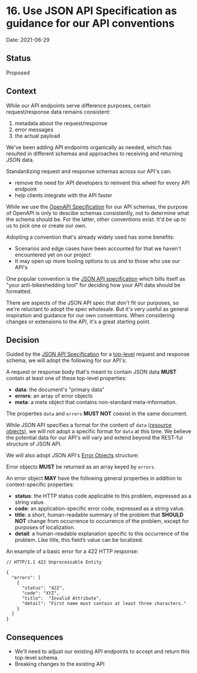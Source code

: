 # 16. Use JSON API Specification as guidance for our API conventions

Date: 2021-06-29

## Status

Proposed

## Context

While our API endpoints serve difference purposes, certain request/response data remains consistent:

1. metadata about the request/response
1. error messages
1. the actual payload

We've been adding API endpoints organically as needed, which has resulted in different schemas and approaches to receiving and returning JSON data.

Standardizing request and response schemas across our API's can:
- remove the need for API developers to reinvent this wheel for every API endpoint
- help clients integrate with the API faster

While we use the [OpenAPI Specification](https://swagger.io/specification/) for our API schemas, the purpose of OpenAPI is only to descibe schemas consistently, not to determine what the schema should be. For the latter, other conventions exist. It'd be up to us to pick one or create our own.

Adopting a convention that's already widely used has some benefits:
- Scenarios and edge cases have been accounted for that we haven't encountered yet on our project
- It may open up more tooling options to us and to those who use our API's

One popular convention is the [JSON API specification](https://jsonapi.org/) which bills itself as "your anti-bikeshedding tool" for deciding how your API data should be formatted.

There are aspects of the JSON API spec that don't fit our purposes, so we're reluctant to adopt the spec wholesale. But it's very useful as general inspiration and guidance for our own conventions. When considering changes or extensions to the API, it's a great starting point.

## Decision

Guided by the [JSON API Specification](https://jsonapi.org/) for a [top-level](https://jsonapi.org/format/#document-top-level) request and response schema, we will adopt the following for our API's:

A request or response body that's meant to contain JSON data **MUST** contain at least one of these top-level properties:

- **data**: the document's "primary data"
- **errors**: an array of error objects
- **meta**: a meta object that contains non-standard meta-information.

The properties `data` and `errors` **MUST NOT** coexist in the same document.

While JSON API specifies a format for the content of `data` ([resource objects](https://jsonapi.org/format/#document-resource-objects)), we will not adopt a specific format for `data` at this time. We believe the potential data for our API's will vary and extend beyond the REST-ful structure of JSON API.

We will also adopt JSON API's [Error Objects](https://jsonapi.org/format/#error-objects) structure:

Error objects **MUST** be returned as an array keyed by `errors`.

An error object **MAY** have the following general properties in addition to context-specific properties:

- **status**: the HTTP status code applicable to this problem, expressed as a string value.
- **code**: an application-specific error code, expressed as a string value.
- **title**: a short, human-readable summary of the problem that **SHOULD NOT** change from occurrence to occurrence of the problem, except for purposes of localization.
- **detail**: a human-readable explanation specific to this occurrence of the problem. Like title, this field’s value can be localized.

An example of a basic error for a 422 HTTP response:

```
// HTTP/1.1 422 Unprocessable Entity

{
  "errors": [
    {
      "status": "422",
      "code": "XYZ",
      "title":  "Invalid Attribute",
      "detail": "First name must contain at least three characters."
    }
  ]
}
```

## Consequences

- We'll need to adjust our existing API endpoints to accept and return this top-level schema.
- Breaking changes to the existing API
